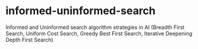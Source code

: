 # informed-uninformed-search
Informed and Uninformed search algorithm strategies in AI (Breadth First Search, Uniform Cost Search, Greedy Best First Search, Iterative Deepening Depth First Search)
